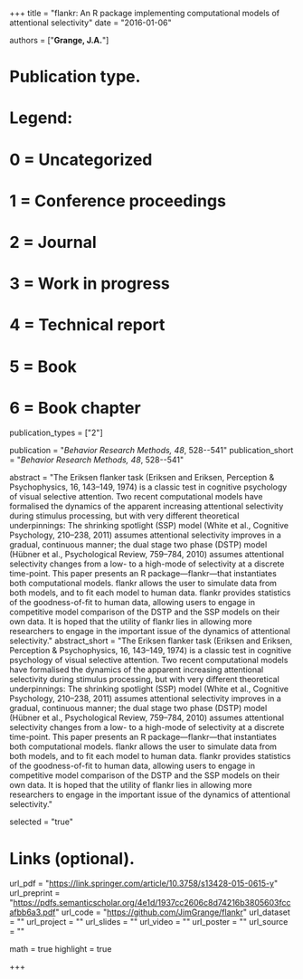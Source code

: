 +++
title = "flankr: An R package implementing computational models of attentional selectivity"
date = "2016-01-06"

authors = ["**Grange, J.A.**"]

# Publication type.
# Legend:
# 0 = Uncategorized
# 1 = Conference proceedings
# 2 = Journal
# 3 = Work in progress
# 4 = Technical report
# 5 = Book
# 6 = Book chapter
publication_types = ["2"]

publication = "*Behavior Research Methods, 48*, 528--541"
publication_short = "*Behavior Research Methods, 48*, 528--541"

abstract = "The Eriksen flanker task (Eriksen and Eriksen, Perception & Psychophysics, 16, 143–149, 1974) is a classic test in cognitive psychology of visual selective attention. Two recent computational models have formalised the dynamics of the apparent increasing attentional selectivity during stimulus processing, but with very different theoretical underpinnings: The shrinking spotlight (SSP) model (White et al., Cognitive Psychology, 210–238, 2011) assumes attentional selectivity improves in a gradual, continuous manner; the dual stage two phase (DSTP) model (Hübner et al., Psychological Review, 759–784, 2010) assumes attentional selectivity changes from a low- to a high-mode of selectivity at a discrete time-point. This paper presents an R package—flankr—that instantiates both computational models. flankr allows the user to simulate data from both models, and to fit each model to human data. flankr provides statistics of the goodness-of-fit to human data, allowing users to engage in competitive model comparison of the DSTP and the SSP models on their own data. It is hoped that the utility of flankr lies in allowing more researchers to engage in the important issue of the dynamics of attentional selectivity."
abstract_short = "The Eriksen flanker task (Eriksen and Eriksen, Perception & Psychophysics, 16, 143–149, 1974) is a classic test in cognitive psychology of visual selective attention. Two recent computational models have formalised the dynamics of the apparent increasing attentional selectivity during stimulus processing, but with very different theoretical underpinnings: The shrinking spotlight (SSP) model (White et al., Cognitive Psychology, 210–238, 2011) assumes attentional selectivity improves in a gradual, continuous manner; the dual stage two phase (DSTP) model (Hübner et al., Psychological Review, 759–784, 2010) assumes attentional selectivity changes from a low- to a high-mode of selectivity at a discrete time-point. This paper presents an R package—flankr—that instantiates both computational models. flankr allows the user to simulate data from both models, and to fit each model to human data. flankr provides statistics of the goodness-of-fit to human data, allowing users to engage in competitive model comparison of the DSTP and the SSP models on their own data. It is hoped that the utility of flankr lies in allowing more researchers to engage in the important issue of the dynamics of attentional selectivity."

selected = "true"

# Links (optional).
url_pdf = "https://link.springer.com/article/10.3758/s13428-015-0615-y"
url_preprint = "https://pdfs.semanticscholar.org/4e1d/1937cc2606c8d74216b3805603fccafbb6a3.pdf"
url_code = "https://github.com/JimGrange/flankr"
url_dataset = ""
url_project = ""
url_slides = ""
url_video = ""
url_poster = ""
url_source = ""

math = true
highlight = true

+++